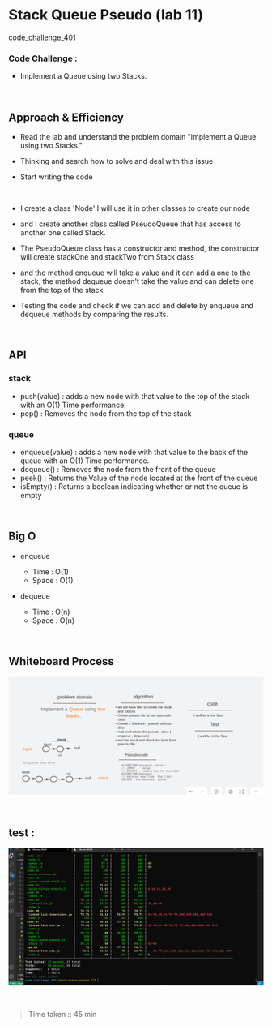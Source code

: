 # Stack Queue Pseudo (lab 11)

[code_challenge_401](https://github.com/mr-atta/code_challenge_401)

### Code Challenge :

- Implement a Queue using two Stacks.

<br>

## Approach & Efficiency

- Read the lab and understand the problem domain "Implement a Queue using two Stacks."

- Thinking and search how to solve and deal with this issue

- Start writing the code

<br>

- I create a class 'Node' I will use it in other classes to create our node
- and I create another class called PseudoQueue that has access to another one called Stack.
- The PseudoQueue class has a constructor and method, the constructor will create stackOne and stackTwo from Stack class
- and the method enqueue will take a value and it can add a one to the stack, the method dequeue doesn't take the value and can delete one from the top of the stack

- Testing the code and check if we can add and delete by enqueue and dequeue methods by comparing the results.

<br>

## API

### stack

- push(value) : adds a new node with that value to the top of the stack with an O(1) Time performance.
- pop() : Removes the node from the top of the stack

### queue

- enqueue(value) : adds a new node with that value to the back of the queue with an O(1) Time performance.
- dequeue() : Removes the node from the front of the queue
- peek() : Returns the Value of the node located at the front of the queue
- isEmpty() : Returns a boolean indicating whether or not the queue is empty

<br>

## Big O

- enqueue

  - Time : O(1)
  - Space : O(1)

- dequeue
  - Time : O(n)
  - Space : O(n)

<br>

## Whiteboard Process

![Whiteboard ](./img/code.11.w.PNG)

<br>

## test :

![test](./img/stack-queue-pseudo.PNG)

<br>

> Time taken :: 45 min
